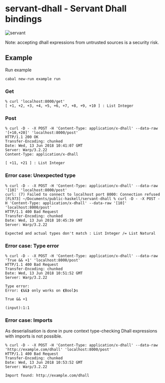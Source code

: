# servant-dhall - Servant Dhall bindings

![servant](https://raw.githubusercontent.com/haskell-servant/servant/master/servant.png)

Note: accepting dhall expressions from untrusted sources is a security risk.

## Example

Run example

```
cabal new-run example run
```

### Get

```
% curl 'localhost:8000/get'
[ +1, +2, +3, +4, +5, +6, +7, +8, +9, +10 ] : List Integer
```

### Post

```
% curl -D - -X POST -H 'Content-Type: application/x-dhall' --data-raw '[+10,+20]' 'localhost:8000/post'
HTTP/1.1 200 OK
Transfer-Encoding: chunked
Date: Wed, 13 Jun 2018 10:41:07 GMT
Server: Warp/3.2.22
Content-Type: application/x-dhall

[ +11, +21 ] : List Integer
```

### Error case: Unexpected type

```
% curl -D - -X POST -H 'Content-Type: application/x-dhall' --data-raw '[10]' 'localhost:8000/post'
curl: (7) Failed to connect to localhost port 8000: Connection refused
[FL973] ~/Documents/public-haskell/servant-dhall % curl -D - -X POST -H 'Content-Type: application/x-dhall' --data-raw '[10]' 'localhost:8000/post'
HTTP/1.1 400 Bad Request
Transfer-Encoding: chunked
Date: Wed, 13 Jun 2018 10:45:39 GMT
Server: Warp/3.2.22

Expected and actual types don't match : List Integer /= List Natural
```

### Error case: Type error

```
% curl -D - -X POST -H 'Content-Type: application/x-dhall' --data-raw 'True && +1' 'localhost:8000/post'
HTTP/1.1 400 Bad Request
Transfer-Encoding: chunked
Date: Wed, 13 Jun 2018 10:51:52 GMT
Server: Warp/3.2.22

Type error: 
Error: ❰&&❱ only works on ❰Bool❱s

True && +1

(input):1:1
```

### Error case: Imports

As deserialisation is done in pure context type-checking Dhall expressions with
imports is not possible.

```
% curl -D - -X POST -H 'Content-Type: application/x-dhall' --data-raw 'http://example.com/dhall' 'localhost:8000/post'
HTTP/1.1 400 Bad Request
Transfer-Encoding: chunked
Date: Wed, 13 Jun 2018 10:53:52 GMT
Server: Warp/3.2.22

Import found: http://example.com/dhall 
```
